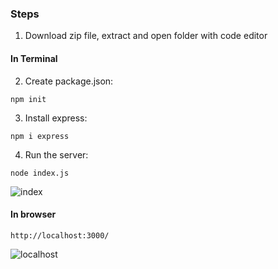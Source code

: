 ### Steps

1. Download zip file, extract and open folder with code editor

#### In Terminal

2. Create package.json:

`npm init`

3. Install express:

`npm i express`

4. Run the server:

`node index.js`

![index](https://user-images.githubusercontent.com/68760595/211102046-0ff045a2-807f-43b8-af0b-a386fc507dd5.JPG)

#### In browser

`http://localhost:3000/`

![localhost](https://user-images.githubusercontent.com/68760595/211102210-30d20cb1-2838-4dc5-a451-e0a0325529d4.JPG)



